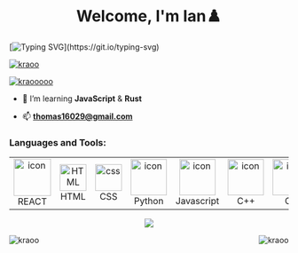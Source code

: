 <h1 align="center">Welcome, I'm Ian♟️</h1>

[![Typing SVG](https://readme-typing-svg.herokuapp.com?font=Montserrat&size=45&pause=1000&color=F71F66&center=true&vCenter=true&random=false&width=1200&lines=Welcome+to+my+Github;I+play+a+lot+of+games+%26+Chess;Learning+%26+Building+with+JS;Inoltre+sto+imparando+l'italiano,;Sto+imparando+per+la+mia+ragazza,;Un+giorno+voglio+imparare+Francese%2C+Tedesco,;Spagnolo+e+forse+Russo,;I+hope+you+enjoy+my+projects%2C+fun+building+everyone!)](https://git.io/typing-svg)

<p align="left"> <a href="https://github.com/github-profile-trophy"><img src="https://github-profile-trophy.vercel.app/?username=kraoo&theme=dark_lover" alt="kraoo" /></a> </p>

<p align="left"> <a href="https://twitter.com/kraooooo" target="blank"><img src="https://img.shields.io/twitter/follow/kraooooo?logo=twitter&style=for-the-badge" alt="kraooooo" /></a> </p>

- 🌱 I’m learning **JavaScript** & **Rust**

- 📫 **thomas16029@gmail.com**


<h3 align="left">Languages and Tools:</h3>
<table>
   <td align="center"  width="96">
        <img src="https://techstack-generator.vercel.app/react-icon.svg" alt="icon" width="67" height="67" />
      <br>REACT
   <td align="center"  width="96">
        <img src="https://skillicons.dev/icons?i=html" width="48" height="48" alt="HTML" />
      <br>HTML
    <td align="center" width="96">
        <img src="https://skillicons.dev/icons?i=css" width="48" height="48" alt="css" />
      <br>CSS
    </td>
    <td align="center" width="96">
      <a href="#macropower-tech">
        <img src="https://techstack-generator.vercel.app/python-icon.svg" alt="icon" width="65" height="65" />
      </a>
      <br>Python
    </td>
    <td align="center" width="96">
        <img src="https://techstack-generator.vercel.app/js-icon.svg" alt="icon" width="65" height="65" />
      <br>Javascript
    </td>
    <td align="center" width="96">
        <img src="https://techstack-generator.vercel.app/cpp-icon.svg" alt="icon" width="65" height="65" />
      <br>C++
    </td>
      <td align="center" width="96">
        <img src="https://techstack-generator.vercel.app/csharp-icon.svg" alt="icon" width="65" height="65" />
      <br>C#
    </td>
  </tr>
   
</table>

<p float="left" align="center">
  <img src="https://github-readme-activity-graph.vercel.app/graph?username=Kraoo&theme=tokyo-night">
</p>

<p><img align="right" src="https://github-readme-stats.vercel.app/api/top-langs?username=kraoo&show_icons=true&theme=tokyonight&locale=en&layout=compact" alt="kraoo" /></p>

<p><img align="center" src="https://github-readme-streak-stats.herokuapp.com/?user=kraoo&theme=dark" alt="kraoo" /></p>
